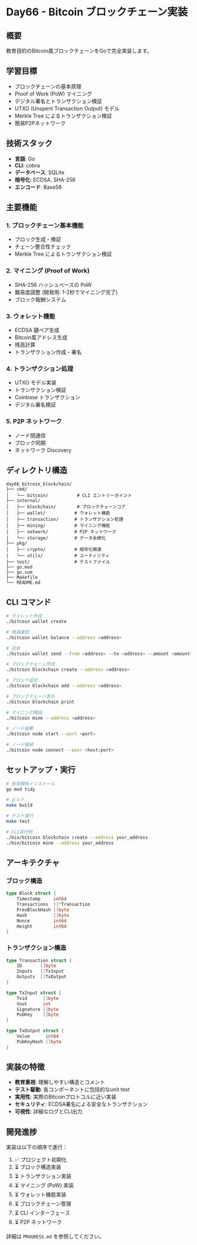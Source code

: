 # Day66 - Bitcoin ブロックチェーン実装

## 概要

教育目的のBitcoin風ブロックチェーンをGoで完全実装します。

## 学習目標

- ブロックチェーンの基本原理
- Proof of Work (PoW) マイニング
- デジタル署名とトランザクション検証
- UTXO (Unspent Transaction Output) モデル
- Merkle Tree によるトランザクション検証
- 簡易P2Pネットワーク

## 技術スタック

- **言語**: Go
- **CLI**: cobra
- **データベース**: SQLite
- **暗号化**: ECDSA, SHA-256
- **エンコード**: Base58

## 主要機能

### 1. ブロックチェーン基本機能
- ブロック生成・検証
- チェーン整合性チェック
- Merkle Tree によるトランザクション検証

### 2. マイニング (Proof of Work)
- SHA-256 ハッシュベースの PoW
- 難易度調整 (開発用: 1-2秒でマイニング完了)
- ブロック報酬システム

### 3. ウォレット機能
- ECDSA 鍵ペア生成
- Bitcoin風アドレス生成
- 残高計算
- トランザクション作成・署名

### 4. トランザクション処理
- UTXO モデル実装
- トランザクション検証
- Coinbase トランザクション
- デジタル署名検証

### 5. P2P ネットワーク
- ノード間通信
- ブロック同期
- ネットワーク Discovery

## ディレクトリ構造

```
day66_bitcoin_blockchain/
├── cmd/
│   └── bitcoin/           # CLI エントリーポイント
├── internal/
│   ├── blockchain/        # ブロックチェーンコア
│   ├── wallet/           # ウォレット機能
│   ├── transaction/      # トランザクション処理
│   ├── mining/           # マイニング機能
│   ├── network/          # P2P ネットワーク
│   └── storage/          # データ永続化
├── pkg/
│   ├── crypto/           # 暗号化関連
│   └── utils/            # ユーティリティ
├── test/                 # テストファイル
├── go.mod
├── go.sum
├── Makefile
└── README.md
```

## CLI コマンド

```bash
# ウォレット作成
./bitcoin wallet create

# 残高確認
./bitcoin wallet balance --address <address>

# 送金
./bitcoin wallet send --from <address> --to <address> --amount <amount>

# ブロックチェーン作成
./bitcoin blockchain create --address <address>

# ブロック追加
./bitcoin blockchain add --address <address>

# ブロックチェーン表示
./bitcoin blockchain print

# マイニング開始
./bitcoin mine --address <address>

# ノード起動
./bitcoin node start --port <port>

# ノード接続
./bitcoin node connect --peer <host:port>
```

## セットアップ・実行

```bash
# 依存関係インストール
go mod tidy

# ビルド
make build

# テスト実行
make test

# CLI実行例
./bin/bitcoin blockchain create --address your_address
./bin/bitcoin mine --address your_address
```

## アーキテクチャ

### ブロック構造
```go
type Block struct {
    Timestamp     int64
    Transactions  []*Transaction
    PrevBlockHash []byte
    Hash          []byte
    Nonce         int64
    Height        int64
}
```

### トランザクション構造
```go
type Transaction struct {
    ID       []byte
    Inputs   []TxInput
    Outputs  []TxOutput
}

type TxInput struct {
    Txid      []byte
    Vout      int
    Signature []byte
    PubKey    []byte
}

type TxOutput struct {
    Value      int64
    PubKeyHash []byte
}
```

## 実装の特徴

- **教育重視**: 理解しやすい構造とコメント
- **テスト駆動**: 各コンポーネントに包括的なunit test
- **実用性**: 実際のBitcoinプロトコルに近い実装
- **セキュリティ**: ECDSA署名による安全なトランザクション
- **可視性**: 詳細なログとCLI出力

## 開発進捗

実装は以下の順序で進行：

1. ✅ プロジェクト初期化
2. ⏳ ブロック構造実装
3. ⏳ トランザクション実装  
4. ⏳ マイニング (PoW) 実装
5. ⏳ ウォレット機能実装
6. ⏳ ブロックチェーン管理
7. ⏳ CLI インターフェース
8. ⏳ P2P ネットワーク

詳細は `PROGRESS.md` を参照してください。
